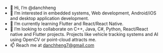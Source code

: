 - 👋 Hi, I’m @danchheng
- 👀 I’m interested in embedded systems, Web development, Android/iOS and desktop application development.
- 🌱 I’m currently learning Flutter and React/React Native.
- 💞️ I’m looking to collaborate on C++, Java, C#, Python, React/React native and Flutter projects. Projects like vehicle tracking systems and AI using OpenCV or point-cloud attracts me.
- 📫 Reach me at danchheng7@gmail.com

